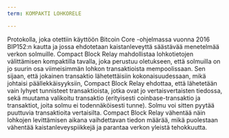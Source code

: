 ```yaml
---
term: KOMPAKTI LOHKORELE

---
```

Protokolla, joka otettiin käyttöön Bitcoin Core -ohjelmassa vuonna 2016 BIP152:n kautta ja jossa ehdotetaan kaistanleveyttä säästävää menetelmää verkon solmuille. Compact Block Relay mahdollistaa lohkotietojen välittämisen kompaktilla tavalla, joka perustuu oletukseen, että solmuilla on jo suurin osa viimeisimmän lohkon transaktioista mempoolissaan. Sen sijaan, että jokainen transaktio lähetettäisiin kokonaisuudessaan, mikä johtaisi päällekkäisyyksiin, Compact Block Relay ehdottaa, että lähetetään vain lyhyet tunnisteet transaktioista, jotka ovat jo vertaisvertaisten tiedossa, sekä muutama valikoitu transaktio (erityisesti coinbase-transaktio ja transaktiot, joita solmu ei todennäköisesti tunne). Solmu voi sitten pyytää puuttuvia transaktioita vertaisilta. Compact Block Relay vähentää näin lohkojen levittämisen aikana vaihdettavan tiedon määrää, mikä puolestaan vähentää kaistanleveyspiikkejä ja parantaa verkon yleistä tehokkuutta.